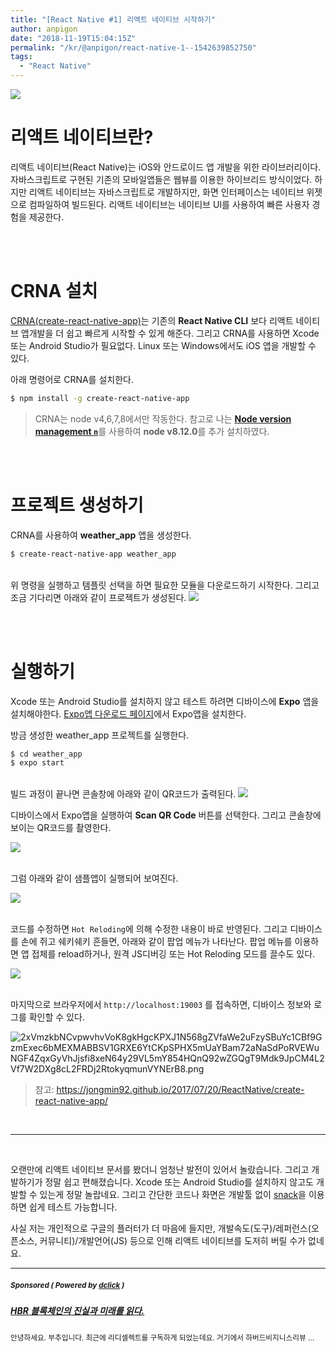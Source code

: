 ```yaml
---
title: "[React Native #1] 리액트 네이티브 시작하기"
author: anpigon
date: "2018-11-19T15:04:15Z"
permalink: "/kr/@anpigon/react-native-1--1542639852750"
tags:
  - "React Native"
---
```

![](https://ipfs.busy.org/ipfs/QmfCR8zUQ5Pj9BzK13TJQVZMTxoQWN7MT3ppYkkbsAKSdr)


# 리액트 네이티브란?
리액트 네이티브(React Native)는 iOS와 안드로이드 앱 개발을 위한 라이브러리이다. 자바스크립트로 구현된 기존의 모바일앱들은 웹뷰를 이용한 하이브리드 방식이었다. 하지만 리액트 네이티브는 자바스크립트로 개발하지만, 화면 인터페이스는 네이티브 위젯으로 컴파일하여 빌드된다. 리액트 네이티브는 네이티브 UI를 사용하여 빠른 사용자 경험을 제공한다.

<br><br>

# CRNA 설치

[CRNA(create-react-native-app)](https://github.com/react-community/create-react-native-app)는 기존의 **React Native CLI** 보다 리액트 네이티브 앱개발을 더 쉽고 빠르게 시작할 수 있게 해준다. 그리고 CRNA를 사용하면 Xcode 또는 Android Studio가 필요없다. Linux 또는 Windows에서도 iOS 앱을 개발할 수 있다.

아래 명령어로 CRNA를 설치한다.


```bash
$ npm install -g create-react-native-app
```
> CRNA는 node v4,6,7,8에서만 작동한다. 참고로 나는 [**Node version management `n`**](https://github.com/tj/n)를 사용하여 **node v8.12.0**를 추가 설치하였다.

<br><br>

# 프로젝트 생성하기

CRNA를 사용하여 **weather_app** 앱을 생성한다.

```bash
$ create-react-native-app weather_app
```
<br>위 명령을 실행하고 템플릿 선택을 하면 필요한 모듈을 다운로드하기 시작한다. 그리고 조금 기다리면 아래와 같이 프로젝트가 생성된다.
![](https://files.steempeak.com/file/steempeak/anpigon/V3XmrHir-E18489E185B3E1848FE185B3E18485E185B5E186ABE18489E185A3E186BA202018-11-192023.20.10.png)

<br><br>

# 실행하기

Xcode 또는 Android Studio를 설치하지 않고 테스트 하려면 디바이스에 **Expo** 앱을 설치해야한다. [Expo앱 다운로드 페이지](https://expo.io/tools#client)에서 Expo앱을 설치한다.

방금 생성한 weather_app 프로젝트를 실행한다.
```bash
$ cd weather_app
$ expo start
```

<br>빌드 과정이 끝나면 콘솔창에 아래와 같이 QR코드가 출력된다.
![](https://files.steempeak.com/file/steempeak/anpigon/uZ6XTXdr-E18489E185B3E1848FE185B3E18485E185B5E186ABE18489E185A3E186BA202018-11-192023.27.18.png)


디바이스에서 Expo앱을 실행하여 **Scan QR Code** 버튼를 선택한다. 그리고 콘솔창에 보이는 QR코드를 촬영한다.

![](https://steemitimages.com/300x0/https://files.steempeak.com/file/steempeak/anpigon/IXyzlPqU-Screenshot_20181119-233056_Expo.jpg)

<br>그럼 아래와 같이 샘플앱이 실행되어 보여진다.

![](https://steemitimages.com/300x0/https://files.steempeak.com/file/steempeak/anpigon/y2Z1YNKs-Screenshot_20181119-233304_Expo.jpg)

<br>코드를 수정하면 `Hot Reloding`에 의해 수정한 내용이 바로 반영된다. 그리고 디바이스를 손에 쥐고 쉐키쉐키 흔들면, 아래와 같이 팝업 메뉴가 나타난다. 팝업 메뉴를 이용하면 앱 접체를 reload하거나, 원격 JS디버깅 또는 Hot Reloding 모드를 끌수도 있다.

![](https://steemitimages.com/300x0/https://files.steempeak.com/file/steempeak/anpigon/ot12bw4k-Screenshot_20181119-234842_Expo.jpg)

<br>마지막으로 브라우저에서  `http://localhost:19003` 를 접속하면, 디바이스 정보와 로그를 확인할 수 있다.

![2xVmzkbNCvpwvhvVoK8gkHgcKPXJ1N568gZVfaWe2uFzySBuYc1CBf9GzmExec6bMEXMABBSV1GRXE6YtCKpSPHX5mUaYBam72aNaSdPoRVEWuNGF4ZqxGyVhJjsfi8xeN64y29VL5mY854HQnQ92wZGQgT9Mdk9JpCM4L2Vf7W2DXg8cL2FRDj2RtokyqmunVYNErB8.png](https://ipfs.busy.org/ipfs/Qmaz4J3TzZ5n7FHkVVP2hLU6tBQSv3nxELRi6cCntKNh93)


> 참고: https://jongmin92.github.io/2017/07/20/ReactNative/create-react-native-app/

<br>

___

<br>

오랜만에 리액트 네이티브 문서를 봤더니 엄청난 발전이 있어서 놀랐습니다. 그리고 개발하기가 정말 쉽고 편해졌습니다. Xcode 또는 Android Studio를 설치하지 않고도 개발할 수 있는게 정말 놀랍네요. 그리고 간단한 코드나 화면은 개발툴 없이 [snack](https://snack.expo.io/)을 이용하면 쉽게 테스트 가능합니다.

사실 저는 개인적으로 구글의 플러터가 더 마음에 들지만, 개발속도(도구)/레퍼런스(오픈소스, 커뮤니티)/개발언어(JS) 등으로 인해 리액트 네이티브를 도저히 버릴 수가 없네요.

---

#####  <sub> **Sponsored ( Powered by [dclick](https://www.dclick.io) )** </sub>
##### [HBR 블록체인의 진실과 미래를 읽다.](https://api.dclick.io/v1/c?x=eyJhbGciOiJIUzI1NiIsInR5cCI6IkpXVCJ9.eyJjIjoiYW5waWdvbiIsInMiOiJyZWFjdC1uYXRpdmUtMS0tMTU0MjYzOTg1Mjc1MCIsImEiOlsidC03MzMiXSwidXJsIjoiaHR0cHM6Ly9zdGVlbWl0LmNvbS9rci9AYm9vc3R5b3UvaGJyIiwiaWF0IjoxNTQyNjM5ODUyLCJleHAiOjE4NTc5OTk4NTJ9.17VLIClGU_HY3wWxUS9xiQR4tRy1qHOy4dKadSVF-1E)
<sup>안녕하세요. 부추입니다. 최근에 리디셀렉트를 구독하게 되었는데요. 거기에서 하버드비지니스리뷰 ...</sup>
</center>